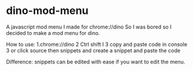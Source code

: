 # dino-mod-menu
A javascript mod menu I made for chrome://dino
So I was bored so I decided to make a mod menu for dino.

How to use:
1.chrome://dino
2 Ctrl shift I
3 copy and paste code in console
3 or click source then snippets and create a snippet and paste the code

Difference: snippets can be edited with ease if you want to edit the menu.
